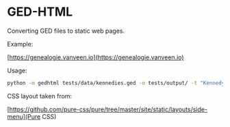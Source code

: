 # GED-HTML

Converting GED files to static web pages.

Example:

[https://genealogie.vanveen.io](https://genealogie.vanveen.io)

Usage:

```bash
python -m gedhtml tests/data/kennedies.ged -o tests/output/ -t "Kennedy Genealogy" -d "Genealogy of the Kennedy family."
```

CSS layout taken from:

[https://github.com/pure-css/pure/tree/master/site/static/layouts/side-menu](Pure CSS)
